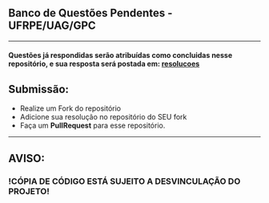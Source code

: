 ## Banco de Questões Pendentes - UFRPE/UAG/GPC
---
#### Questões já respondidas serão atribuídas como concluidas nesse repositório, e sua resposta será postada em: [resolucoes](https://github.com/MaratonaDeProgramacao-UFRPE-UAG/resolucoes)

## Submissão:
- Realize um Fork do repositório
- Adicione sua resolução no repositório do SEU fork
- Faça um **PullRequest** para esse repositório.
---
## AVISO:
### !CÓPIA DE CÓDIGO ESTÁ SUJEITO A DESVINCULAÇÃO DO PROJETO!

